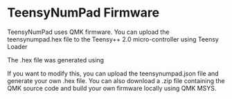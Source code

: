 # TeensyNumPad Firmware
TeensyNumPad uses QMK firmware. You can upload the teensynumpad.hex file to the Teensy++ 2.0 micro-controller using Teensy Loader 

[Teensy Loader]: https://www.pjrc.com/teensy/loader.html	"Teensy Loader"

The .hex file was generated using 

[Keyboard Firmware Builder]: https://kbfirmware.com/	"Keyboard Firmware Builder"

If you want to modify this, you can upload the teensynumpad.json file and generate your own .hex file. You can also download a .zip file containing the QMK source code and build your own firmware locally using QMK MSYS.




